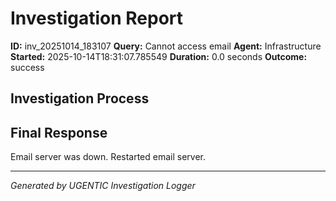 # Investigation Report

**ID:** inv_20251014_183107
**Query:** Cannot access email
**Agent:** Infrastructure
**Started:** 2025-10-14T18:31:07.785549
**Duration:** 0.0 seconds
**Outcome:** success

## Investigation Process

## Final Response

Email server was down. Restarted email server.

---
*Generated by UGENTIC Investigation Logger*

